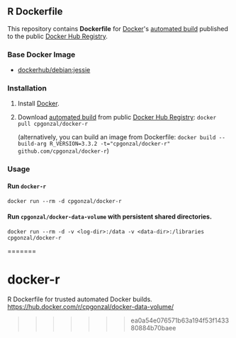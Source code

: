 ## R Dockerfile

This repository contains **Dockerfile** for [Docker](https://www.docker.com/)'s [automated build](https://registry.hub.docker.com/u/dockerfile/cpgonzal/) published to the public [Docker Hub Registry](https://registry.hub.docker.com/).


### Base Docker Image

* [dockerhub/debian:jessie](https://hub.docker.com/r/_/debian/)

### Installation

1. Install [Docker](https://www.docker.com/).

2. Download [automated build](https://registry.hub.docker.com/u/dockerfile/cpgonzal/) from public [Docker Hub Registry](https://registry.hub.docker.com/): `docker pull cpgonzal/docker-r`

   (alternatively, you can build an image from Dockerfile: `docker build --build-arg R_VERSION=3.3.2 -t="cpgonzal/docker-r" github.com/cpgonzal/docker-r`)


### Usage

#### Run `docker-r`

    docker run --rm -d cpgonzal/docker-r

#### Run `cpgonzal/docker-data-volume` with persistent shared directories.

    docker run --rm -d -v <log-dir>:/data -v <data-dir>:/libraries cpgonzal/docker-r
=======
# docker-r
R Dockerfile for trusted automated Docker builds. https://hub.docker.com/r/cpgonzal/docker-data-volume/ 
>>>>>>> ea0a54e076571b63a194f53f143380884b70baee
